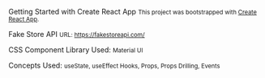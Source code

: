 Getting Started with Create React App
<small>This project was bootstrapped with [Create React App](https://github.com/facebook/create-react-app).</small>

Fake Store API
<small>URL: https://fakestoreapi.com/</small>

CSS Component Library Used:
<small> Material UI </small>

Concepts Used:
<small>useState, useEffect Hooks, Props, Props Drilling, Events </snall>
